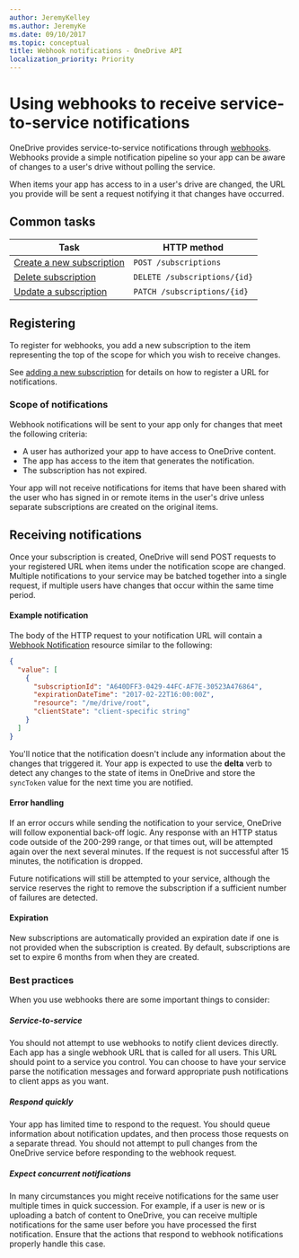 ```yaml
---
author: JeremyKelley
ms.author: JeremyKe
ms.date: 09/10/2017
ms.topic: conceptual
title: Webhook notifications - OneDrive API
localization_priority: Priority
---
```

# Using webhooks to receive service-to-service notifications

OneDrive provides service-to-service notifications through [webhooks][wiki-webhooks].
Webhooks provide a simple notification pipeline so your app can
be aware of changes to a user's drive without polling the service.

When items your app has access to in a user's drive are changed, the URL you
provide will be sent a request notifying it that changes have occurred.

[wiki-webhooks]: http://en.wikipedia.org/wiki/Webhook

## Common tasks

| Task                                                | HTTP method                        |
|-----------------------------------------------------|------------------------------------|
| [Create a new subscription](../api/subscription_post_subscriptions.md) | `POST /subscriptions`              |
| [Delete subscription](../api/subscription_delete.md)       | `DELETE /subscriptions/{id}`       |
| [Update a subscription](../api/subscription_update.md)     | `PATCH /subscriptions/{id}`        |

## Registering

To register for webhooks, you add a new subscription to the item representing
the top of the scope for which you wish to receive changes.

See [adding a new subscription](../api/subscription_post_subscriptions.md) for details on how to
register a URL for notifications.

### Scope of notifications

Webhook notifications will be sent to your app only for changes that meet
the following criteria:

* A user has authorized your app to have access to OneDrive content.
* The app has access to the item that generates the notification.
* The subscription has not expired.

Your app will not receive notifications for items that have been shared with
the user who has signed in or remote items in the user's drive unless separate
subscriptions are created on the original items.

## Receiving notifications

Once your subscription is created, OneDrive will send POST requests
to your registered URL when items under the notification scope are changed.
Multiple notifications to your service may be batched together into a single
request, if multiple users have changes that occur within the same time period.

#### Example notification

The body of the HTTP request to your notification URL will contain a [Webhook Notification](../resources/webhooknotification.md)
resource similar to the following:

<!-- { "blockType": "example", "@odata.type": "microsoft.graph.webhookNotification",
"truncated": true, "isCollection": true } -->
```json
{
  "value": [
    {
      "subscriptionId": "A640DFF3-0429-44FC-AF7E-30523A476864",
      "expirationDateTime": "2017-02-22T16:00:00Z",
      "resource": "/me/drive/root",
      "clientState": "client-specific string"
    }
  ]
}
```

You'll notice that the notification doesn't include any information about the
changes that triggered it. Your app is expected
to use the **delta** verb to detect any changes to the state of items in
OneDrive and store the `syncToken` value for the next time you are notified.


#### Error handling

If an error occurs while sending the notification to your service, OneDrive
will follow exponential back-off logic. Any response with an HTTP
status code outside of the 200-299 range, or that times out, will be attempted
again over the next several minutes. If the request is not successful after 15
minutes, the notification is dropped.

Future notifications will still be attempted to your service, although the
service reserves the right to remove the subscription if a sufficient number of
failures are detected.

#### Expiration

New subscriptions are automatically provided an expiration date if one is not
provided when the subscription is created. By default, subscriptions are set
to expire 6 months from when they are created.

### Best practices

When you use webhooks there are some important things to consider:

##### Service-to-service

You should not attempt to use webhooks to notify client devices directly. Each
app has a single webhook URL that is called for all users. This URL
should point to a service you control. You can choose to have your service
parse the notification messages and forward appropriate push notifications to
client apps as you want.

##### Respond quickly

Your app has limited time to respond to the request. You should queue
information about notification updates, and then
process those requests on a separate thread. You should not attempt to pull
changes from the OneDrive service before responding to the webhook request.

##### Expect concurrent notifications

In many circumstances you might receive notifications for the same user multiple
times in quick succession. For example, if a user is new or is uploading a batch
of content to OneDrive, you can receive multiple notifications for the same user
before you have processed the first notification. Ensure that the actions that
respond to webhook notifications properly handle this case.

<!-- {
  "type": "#page.annotation",
  "description": "Use webhooks to receive notifications when your app users change items.",
  "keywords": "notification,push,sync,webhook,onedrive",
  "section": "documentation",
  "tocPath": "Concepts/Notifications",
  "tocBookmarks": { "Webhooks": "#" }
} -->
